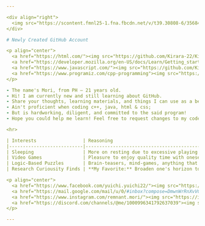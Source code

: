 ```yaml
---

<div align="right">
  <img src="https://scontent.fmnl25-1.fna.fbcdn.net/v/t39.30808-6/356842120_1889117164807255_2348420687994521295_n.jpg?_nc_cat=105&ccb=1-7&_nc_sid=5f2048&_nc_eui2=AeETEuOKmhlw4kIKVSFN0cFXOuDOAZEeyks64M4BkR7KS0UcrCFD2hU45j3RZaZap1z0MV10q1-nXnXJ51PSSqvF&_nc_ohc=r6ILXYDXjtsAX86ZaEv&_nc_oc=AQkfXOYiwfZDxznHgF2vAQPaK1vm0gOrJ0p-YOsiDkmM3Q1dmAiJ4nAvpZsowNi0FLo&_nc_ht=scontent.fmnl25-1.fna&oh=00_AfCdI0uBWef7u9kknGWZwF07Lr23ggH4rHVFjIMfPZOYLg&oe=654D12D4" width="300" height="300" align="right">
</div>

# Newly Created GitHub Account

<p align="center">
  <a href="https://html.com/"><img src="https://github.com/Kirara-22/Kirara-22/blob/main/images/icons8-html-48%20(1).png?raw=true" alt="HTML"></a>
  <a href="https://developer.mozilla.org/en-US/docs/Learn/Getting_started_with_the_web/CSS_basics"><img src="https://github.com/Kirara-22/Kirara-22/blob/main/images/icons8-css-48%20(1).png?raw=true" alt="CSS"></a>
  <a href="https://www.javascript.com/"><img src="https://github.com/Kirara-22/Kirara-22/blob/main/images/icons8-javascript-48%20(1).png?raw=true" alt="JavaScript"></a>
  <a href="https://www.programiz.com/cpp-programming"><img src="https://github.com/Kirara-22/Kirara-22/blob/main/images/icons8-c-plus-plus-48.png?raw=true" alt="C++"></a>
</p> 

- The name's Mori, from PH — 21 years old.
- Hi! I am currently new and still learning about GitHub.
- Share your thoughts, learning materials, and things I can use as a beginner!
- Ain't proficient when coding c++, java, html & css;
- But is hardworking, diligent, and committed to the said program!
- Hope you could help me learn! Feel free to request changes to my codes too! I know they aren't organized hehe 🤗

<hr> 

| Interests                 | Reasoning                                                                                                      |
|---------------------------|----------------------------------------------------------------------------------------------------------------|
| Sleeping                  | More on resting due to excessive playing or coding, either way, both are harmful to the eyes.               |
| Video Games               | Pleasure to enjoy quality time with oneself without a care in the world; prioritizing one's mental health. |
| Logic-Based Puzzles       | Brain-teasers, mind-games, anything that utilizes critical thinking to solve puzzles.                        |
| Research Curiousity Finds | **My Favorite:** Broaden one's horizon towards something you're unsure of; research makes it possible to look at different facts and perspectives toward life. |

<p align="center">
  <a href="https://www.facebook.com/yuichi.yuichi22/"><img src="https://img.icons8.com/?size=48&id=13912&format=png"></a>
  <a href="https://mail.google.com/mail/u/0/#inbox?compose=DmwnWrRnXvVGMHCfFvtjgNplsqnzdlSmDwgwgkqLSTGDZGnPSjpqfcNJhtGjdPCBFxmRLcLbFjkV"><img src="https://img.icons8.com/?size=48&id=P7UIlhbpWzZm&format=png"></a>
  <a href="https://www.instagram.com/remnant.mori/"><img src="https://img.icons8.com/?size=48&id=32323&format=png"></a>
  <a href="https://discord.com/channels/@me/1000996341792637039"><img src="https://img.icons8.com/?size=48&id=30998&format=png"></a>
</p>

---
```

